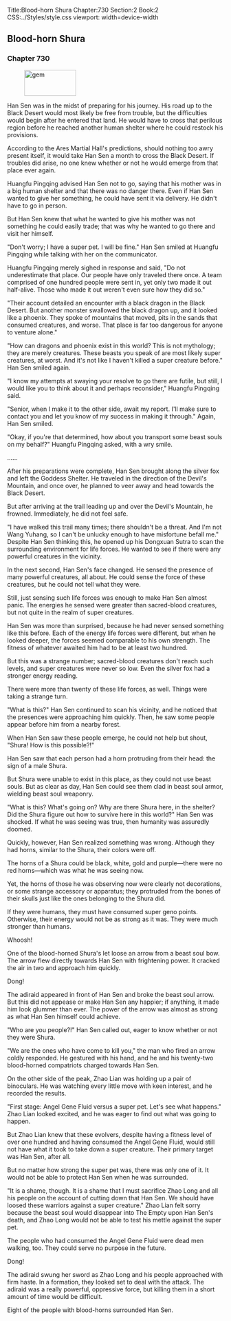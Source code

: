 Title:Blood-horn Shura 
Chapter:730 
Section:2 
Book:2 
CSS:../Styles/style.css 
viewport: width=device-width
  
## Blood-horn Shura
### Chapter 730 
<figure>
	<img src="../Images/gem.gif" alt="gem" id="gem" width="120" height="60" />
</figure>
  

  
  Han Sen was in the midst of preparing for his journey. His road up to the Black Desert would most likely be free from trouble, but the difficulties would begin after he entered that land. He would have to cross that perilous region before he reached another human shelter where he could restock his provisions.

According to the Ares Martial Hall's predictions, should nothing too awry present itself, it would take Han Sen a month to cross the Black Desert. If troubles did arise, no one knew whether or not he would emerge from that place ever again.

Huangfu Pingqing advised Han Sen not to go, saying that his mother was in a big human shelter and that there was no danger there. Even if Han Sen wanted to give her something, he could have sent it via delivery. He didn't have to go in person.

But Han Sen knew that what he wanted to give his mother was not something he could easily trade; that was why he wanted to go there and visit her himself.

"Don't worry; I have a super pet. I will be fine." Han Sen smiled at Huangfu Pingqing while talking with her on the communicator.

Huangfu Pingqing merely sighed in response and said, "Do not underestimate that place. Our people have only traveled there once. A team comprised of one hundred people were sent in, yet only two made it out half-alive. Those who made it out weren't even sure how they did so."

"Their account detailed an encounter with a black dragon in the Black Desert. But another monster swallowed the black dragon up, and it looked like a phoenix. They spoke of mountains that moved, pits in the sands that consumed creatures, and worse. That place is far too dangerous for anyone to venture alone."

"How can dragons and phoenix exist in this world? This is not mythology; they are merely creatures. These beasts you speak of are most likely super creatures, at worst. And it's not like I haven't killed a super creature before." Han Sen smiled again.

"I know my attempts at swaying your resolve to go there are futile, but still, I would like you to think about it and perhaps reconsider," Huangfu Pingqing said.

"Senior, when I make it to the other side, await my report. I'll make sure to contact you and let you know of my success in making it through." Again, Han Sen smiled.

"Okay, if you're that determined, how about you transport some beast souls on my behalf?" Huangfu Pingqing asked, with a wry smile.

…...

After his preparations were complete, Han Sen brought along the silver fox and left the Goddess Shelter. He traveled in the direction of the Devil's Mountain, and once over, he planned to veer away and head towards the Black Desert.

But after arriving at the trail leading up and over the Devil's Mountain, he frowned. Immediately, he did not feel safe.

"I have walked this trail many times; there shouldn't be a threat. And I'm not Wang Yuhang, so I can't be unlucky enough to have misfortune befall me." Despite Han Sen thinking this, he opened up his Dongxuan Sutra to scan the surrounding environment for life forces. He wanted to see if there were any powerful creatures in the vicinity.

In the next second, Han Sen's face changed. He sensed the presence of many powerful creatures, all about. He could sense the force of these creatures, but he could not tell what they were.

Still, just sensing such life forces was enough to make Han Sen almost panic. The energies he sensed were greater than sacred-blood creatures, but not quite in the realm of super creatures.

Han Sen was more than surprised, because he had never sensed something like this before. Each of the energy life forces were different, but when he looked deeper, the forces seemed comparable to his own strength. The fitness of whatever awaited him had to be at least two hundred.

But this was a strange number; sacred-blood creatures don't reach such levels, and super creatures were never so low. Even the silver fox had a stronger energy reading.

There were more than twenty of these life forces, as well. Things were taking a strange turn.

"What is this?" Han Sen continued to scan his vicinity, and he noticed that the presences were approaching him quickly. Then, he saw some people appear before him from a nearby forest.

When Han Sen saw these people emerge, he could not help but shout, "Shura! How is this possible?!"

Han Sen saw that each person had a horn protruding from their head: the sign of a male Shura.

But Shura were unable to exist in this place, as they could not use beast souls. But as clear as day, Han Sen could see them clad in beast soul armor, wielding beast soul weaponry.

"What is this? What's going on? Why are there Shura here, in the shelter? Did the Shura figure out how to survive here in this world?" Han Sen was shocked. If what he was seeing was true, then humanity was assuredly doomed.

Quickly, however, Han Sen realized something was wrong. Although they had horns, similar to the Shura, their colors were off.

The horns of a Shura could be black, white, gold and purple—there were no red horns—which was what he was seeing now.

Yet, the horns of those he was observing now were clearly not decorations, or some strange accessory or apparatus; they protruded from the bones of their skulls just like the ones belonging to the Shura did.

If they were humans, they must have consumed super geno points. Otherwise, their energy would not be as strong as it was. They were much stronger than humans.

Whoosh!

One of the blood-horned Shura's let loose an arrow from a beast soul bow. The arrow flew directly towards Han Sen with frightening power. It cracked the air in two and approach him quickly.

Dong!

The adiraid appeared in front of Han Sen and broke the beast soul arrow. But this did not appease or make Han Sen any happier; if anything, it made him look glummer than ever. The power of the arrow was almost as strong as what Han Sen himself could achieve.

"Who are you people?!" Han Sen called out, eager to know whether or not they were Shura.

"We are the ones who have come to kill you," the man who fired an arrow coldly responded. He gestured with his hand, and he and his twenty-two blood-horned compatriots charged towards Han Sen.

On the other side of the peak, Zhao Lian was holding up a pair of binoculars. He was watching every little move with keen interest, and he recorded the results.

"First stage: Angel Gene Fluid versus a super pet. Let's see what happens." Zhao Lian looked excited, and he was eager to find out what was going to happen.

But Zhao Lian knew that these evolvers, despite having a fitness level of over one hundred and having consumed the Angel Gene Fluid, would still not have what it took to take down a super creature. Their primary target was Han Sen, after all.

But no matter how strong the super pet was, there was only one of it. It would not be able to protect Han Sen when he was surrounded.

"It is a shame, though. It is a shame that I must sacrifice Zhao Long and all his people on the account of cutting down that Han Sen. We should have loosed these warriors against a super creature." Zhao Lian felt sorry because the beast soul would disappear into The Empty upon Han Sen's death, and Zhao Long would not be able to test his mettle against the super pet.

The people who had consumed the Angel Gene Fluid were dead men walking, too. They could serve no purpose in the future.

Dong!

The adiraid swung her sword as Zhao Long and his people approached with firm haste. In a formation, they looked set to deal with the attack. The adiraid was a really powerful, oppressive force, but killing them in a short amount of time would be difficult.

Eight of the people with blood-horns surrounded Han Sen.
